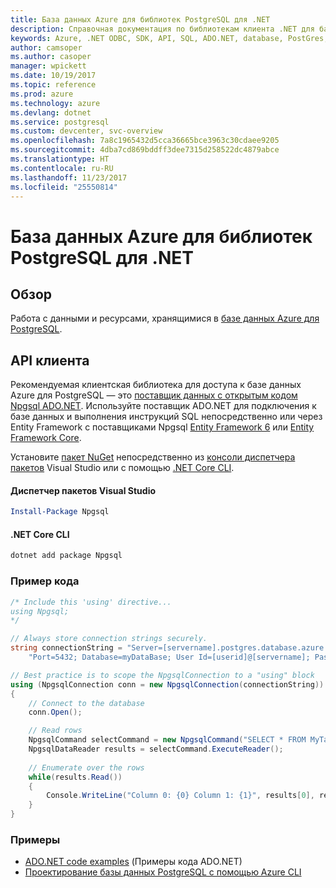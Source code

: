 ```yaml
---
title: База данных Azure для библиотек PostgreSQL для .NET
description: Справочная документация по библиотекам клиента .NET для базы данных Azure для PostgreSQL
keywords: Azure, .NET ODBC, SDK, API, SQL, ADO.NET, database, PostGres, PostgreSQL
author: camsoper
ms.author: casoper
manager: wpickett
ms.date: 10/19/2017
ms.topic: reference
ms.prod: azure
ms.technology: azure
ms.devlang: dotnet
ms.service: postgresql
ms.custom: devcenter, svc-overview
ms.openlocfilehash: 7a8c1965432d5cca36665bce3963c30cdaee9205
ms.sourcegitcommit: 4dba7cd869bddff3dee7315d258522dc4879abce
ms.translationtype: HT
ms.contentlocale: ru-RU
ms.lasthandoff: 11/23/2017
ms.locfileid: "25550814"
---
```

# <a name="azure-database-for-postgresql-libraries-for-net"></a>База данных Azure для библиотек PostgreSQL для .NET

## <a name="overview"></a>Обзор

Работа с данными и ресурсами, хранящимися в [базе данных Azure для PostgreSQL](https://docs.microsoft.com/azure/postgresql/).

## <a name="client-api"></a>API клиента

Рекомендуемая клиентская библиотека для доступа к базе данных Azure для PostgreSQL — это [поставщик данных с открытым кодом Npgsql ADO.NET](http://www.npgsql.org/). Используйте поставщик ADO.NET для подключения к базе данных и выполнения инструкций SQL непосредственно или через Entity Framework с поставщиками Npgsql [Entity Framework 6](http://www.npgsql.org/ef6/index.html) или [Entity Framework Core](http://www.npgsql.org/efcore/index.html).

Установите [пакет NuGet](https://www.nuget.org/packages/Npgsql) непосредственно из [консоли диспетчера пакетов][PackageManager] Visual Studio или с помощью [.NET Core CLI][DotNetCLI].

#### <a name="visual-studio-package-manager"></a>Диспетчер пакетов Visual Studio

```powershell
Install-Package Npgsql
```

#### <a name="net-core-cli"></a>.NET Core CLI

```bash
dotnet add package Npgsql
```

### <a name="code-example"></a>Пример кода

```csharp
/* Include this 'using' directive...
using Npgsql;
*/

// Always store connection strings securely. 
string connectionString = "Server=[servername].postgres.database.azure.com; " +
    "Port=5432; Database=myDataBase; User Id=[userid]@[servername]; Password=password;";

// Best practice is to scope the NpgsqlConnection to a "using" block
using (NpgsqlConnection conn = new NpgsqlConnection(connectionString))
{
    // Connect to the database
    conn.Open();

    // Read rows
    NpgsqlCommand selectCommand = new NpgsqlCommand("SELECT * FROM MyTable", conn);
    NpgsqlDataReader results = selectCommand.ExecuteReader();
    
    // Enumerate over the rows
    while(results.Read())
    {
        Console.WriteLine("Column 0: {0} Column 1: {1}", results[0], results[1]);
    }
}
```

### <a name="samples"></a>Примеры

- [ADO.NET code examples](/dotnet/framework/data/adonet/ado-net-code-examples) (Примеры кода ADO.NET)
- [Проектирование базы данных PostgreSQL с помощью Azure CLI](https://docs.microsoft.com/azure/postgresql/tutorial-design-database-using-azure-cli)


[PackageManager]: https://docs.microsoft.com/nuget/tools/package-manager-console
[DotNetCLI]: https://docs.microsoft.com/dotnet/core/tools/dotnet-add-package

